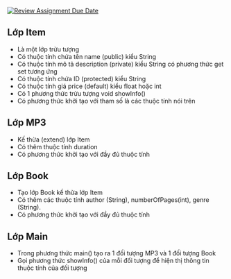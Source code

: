 [![Review Assignment Due Date](https://classroom.github.com/assets/deadline-readme-button-24ddc0f5d75046c5622901739e7c5dd533143b0c8e959d652212380cedb1ea36.svg)](https://classroom.github.com/a/iQBT0rwZ)
## Lớp Item
- Là một lớp trừu tượng
- Có thuộc tính chứa tên name (public) kiểu String
- Có thuộc tính mô tả description (private) kiểu String có phương thức get set tương ứng
- Có thuộc tính chứa ID (protected) kiểu String
- Có thuộc tính giá price (default) kiểu float hoặc int
- Có 1 phương thức trừu tượng void showInfo()
- Có phương thức khởi tạo với tham số là các thuộc tính nói trên
## Lớp MP3
- Kế thừa (extend) lớp Item
- Có thêm thuộc tính duration
- Có phương thức khởi tạo với đầy đủ thuộc tính
## Lớp Book
- Tạo lớp Book kế thừa lớp Item
- Có thêm các thuộc tính author (String), numberOfPages(int), genre (String).
- Có phương thức khởi tạo với đầy đủ thuộc tính
## Lớp Main
- Trong phương thức main() tạo ra 1 đối tượng MP3 và 1 đối tượng Book
- Gọi phương thức showInfo() của mỗi đối tượng để hiện thị thông tin thuộc tính của đối tượng